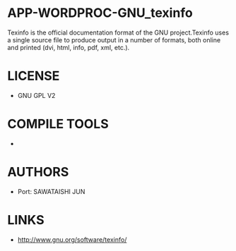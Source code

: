 APP-WORDPROC-GNU_texinfo
========================

Texinfo is the official documentation format of the GNU project.Texinfo uses a single source file to produce output in a number of formats, both online and printed (dvi, html, info, pdf, xml, etc.). 

LICENSE
===============
* GNU GPL V2

COMPILE TOOLS
===============
* 

AUTHORS
===============
* Port: SAWATAISHI JUN

LINKS
===============
* http://www.gnu.org/software/texinfo/

